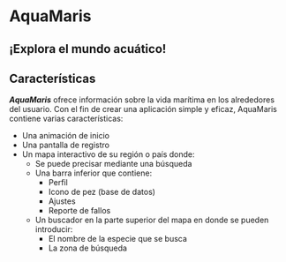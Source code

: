 # AquaMaris
## ¡Explora el mundo acuático!

## Características
***AquaMaris*** ofrece información sobre la vida marítima en los alrededores del usuario. Con el fin de crear una aplicación simple y eficaz, AquaMaris contiene varias características:  
- Una animación de inicio 
- Una pantalla de registro 
- Un mapa interactivo de su región o país donde:
  - Se puede precisar mediante una búsqueda
  - Una barra inferior que contiene:
    - Perfil
    - Icono de pez (base de datos)
    - Ajustes
    - Reporte de fallos
  - Un buscador en la parte superior del mapa en donde se pueden introducir:
    - El nombre de la especie que se busca
    - La zona de búsqueda
